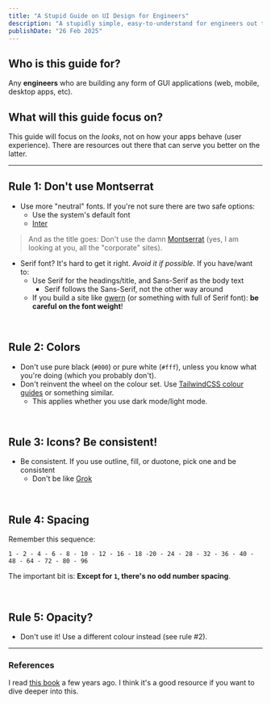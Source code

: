 ```yaml
---
title: "A Stupid Guide on UI Design for Engineers"
description: "A stupidly simple, easy-to-understand for engineers out there to craft decent-looking apps"
publishDate: "26 Feb 2025"
---
```


## Who is this guide for?

Any **engineers** who are building any form of GUI applications (web, mobile, desktop apps, etc).

## What will this guide focus on?

This guide will focus on the _looks_, not on how your apps behave (user experience). There are resources out there that can serve you better on the latter.

---

## Rule 1: Don't use Montserrat

- Use more "neutral" fonts. If you're not sure there are two safe options:
  - Use the system's default font
  - [Inter](https://fonts.google.com/specimen/Inter)

> And as the title goes: Don't use the damn [Montserrat](https://fonts.google.com/specimen/Montserrat) (yes, I am looking at you, all the "corporate" sites).

- Serif font? It's hard to get it right. _Avoid it if possible._ If you have/want to:
  - Use Serif for the headings/title, and Sans-Serif as the body text
    - Serif follows the Sans-Serif, not the other way around
  - If you build a site like [gwern](https://gwern.net/) (or something with full of Serif font): **be careful on the font weight**!

<br />

## Rule 2: Colors

- Don't use pure black (`#000`) or pure white (`#fff`), unless you know what you're doing (which you probably don't).
- Don't reinvent the wheel on the colour set. Use [TailwindCSS colour guides](https://tailwindcss.com/docs/colors) or something similar.
  - This applies whether you use dark mode/light mode.

<br />

## Rule 3: Icons? Be consistent!

- Be consistent. If you use outline, fill, or duotone, pick one and be consistent
  - Don't be like [Grok](https://x.com/ybhrdwj/status/1882925104453267932)

<br />

## Rule 4: Spacing

Remember this sequence:

```
1 - 2 - 4 - 6 - 8 - 10 - 12 - 16 - 18 -20 - 24 - 28 - 32 - 36 - 40 - 48 - 64 - 72 - 80 - 96
```

The important bit is: **Except for `1`, there's no odd number spacing**.

<br />

## Rule 5: Opacity?

- Don't use it! Use a different colour instead (see rule #2).

---

### References

I read [this book](https://www.refactoringui.com/) a few years ago. I think it's a good resource if you want to dive deeper into this.
